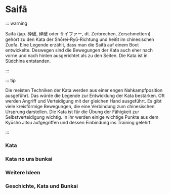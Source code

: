 # Saifā

::: warning

Saifā (jap. 砕破, 碎破 oder サイファー, dt. Zerbrechen, Zerschmettern) gehört zu den Kata der Shōrei-Ryū-Richtung und heißt im chinesischen Zuofa. Eine Legende erzählt, dass man die Saifā auf einem Boot entwickelte. Deswegen sind die Bewegungen der Kata auch eher nach vorne und nach hinten ausgerichtet als zu den Seiten. Die Kata ist in Südchina entstanden.

:::

::: tip

Die meisten Techniken der Kata werden aus einer engen Nahkampfposition ausgeführt. Das würde die Legende zur Entwicklung der Kata bestärken. Oft werden Angriff und Verteidigung mit der gleichen Hand ausgeführt. Es gibt viele kreisförmige Bewegungen, die eine Verbindung zum chinesischen Ursprung darstellen. Die Kata ist für die Übung der Fähigkeit zur Selbstverteidigung wichtig. In ihr werden einige wichtige Punkte aus dem Kyūsho Jitsu aufgegriffen und dessen Einbindung ins Training gelehrt.

:::

### Kata

<YouTube videoid="Hzlg9vJW7Ok" start="15" />

### Kata no ura bunkai

<YouTube videoid="xblr9VkrZtk" />

### Weitere Ideen

<YouTube videoid="JyGTxkkSl4k" />

### Geschichte, Kata und Bunkai

<YouTube videoid="8pwqqoXIxds" />